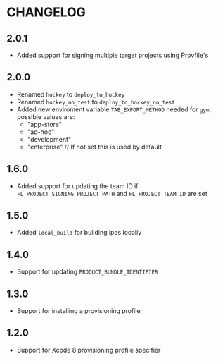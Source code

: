 # CHANGELOG

## 2.0.1

- Added support for signing multiple target projects using Provfile's

## 2.0.0

- Renamed `hockey` to `deploy_to_hockey`
- Renamed `hockey_no_test` to `deploy_to_hockey_no_test`
- Added new enviroment variable `TAB_EXPORT_METHOD` needed for `gym`, possible values are:
	- "app-store"
	- "ad-hoc"
	- "development"
	- "enterprise" // If not set this is used by default

## 1.6.0

- Added support for updating the team ID if `FL_PROJECT_SIGNING_PROJECT_PATH` and  `FL_PROJECT_TEAM_ID` are set

## 1.5.0

- Added `local_build` for building ipas locally

## 1.4.0

- Support for updating `PRODUCT_BUNDLE_IDENTIFIER`

## 1.3.0

- Support for installing a provisioning profile

## 1.2.0

- Support for Xcode 8 provisioning profile specifier
